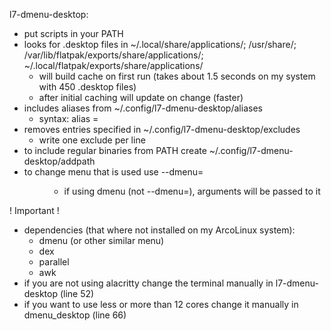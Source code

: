 l7-dmenu-desktop:
- put scripts in your PATH
- looks for .desktop files in ~/.local/share/applications/; /usr/share/;
  /var/lib/flatpak/exports/share/applications/; ~/.local/flatpak/exports/share/applications/
    - will build cache on first run (takes about 1.5 seconds on my system with 450 .desktop files)
    - after initial caching will update on change (faster)
- includes aliases from ~/.config/l7-dmenu-desktop/aliases
    - syntax: alias <name>=<command>
- removes entries specified in ~/.config/l7-dmenu-desktop/excludes
    - write one exclude per line
- to include regular binaries from PATH create ~/.config/l7-dmenu-desktop/addpath
- to change menu that is used use --dmenu=<menu>
    - if using dmenu (not --dmenu=), arguments will be passed to it

! Important !
- dependencies (that where not installed on my ArcoLinux system):
    - dmenu (or other similar menu)
    - dex
    - parallel
    - awk
- if you are not using alacritty change the terminal manually in l7-dmenu-desktop (line 52)
- if you want to use less or more than 12 cores change it manually in dmenu_desktop (line 66)
